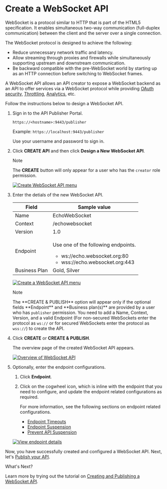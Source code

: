 # Create a WebSocket API

WebSocket is a protocol similar to HTTP that is part of the HTML5 specification. It enables simultaneous two-way communication (full-duplex communication) between the client and the server over a single connection. 

The WebSocket protocol is designed to achieve the following:

-   Reduce unnecessary network traffic and latency.
-   Allow streaming through proxies and firewalls while simultaneously supporting upstream and downstream communication.
-   Be backward compatible with the pre-WebSocket world by starting up as an HTTP connection before switching to WebSocket frames.

A WebSocket API allows an API creator to expose a WebSocket backend as an API to offer services via a WebSocket protocol while providing 
[OAuth security]({{base_path}}/design/api-security/api-authentication/secure-apis-using-oauth2-tokens), [Throttling]({{base_path}}/design/rate-limiting/introducing-throttling-use-cases/), [Analytics]({{base_path}}/learn/analytics/overview-of-api-analytics/), etc.

Follow the instructions below to design a WebSocket API.

1. Sign in to the API Publisher Portal.
   
    `https://<hostname>:9443/publisher` 
   
    Example: `https://localhost:9443/publisher`

    Use your username and password to sign in.

2.  Click **CREATE API** and then click **Design a New WebSocket API**.

     <html><div class="admonition note">
      <p class="admonition-title">Note</p>
      <p>The <b>CREATE</b> button will only appear for a user who has the <code>creator</code> role permission.</p>
      </div>
     </html>
    
     [![Create WebSocket API menu]({{base_path}}/assets/img/learn/create-websocket-api.jpg)]({{base_path}}/assets/img/learn/create-websocket-api.jpg)

3.  Enter the detials of the new WebSocket API.

    <table>
    <thead>
    <tr>
    <th>Field</th>
    <th>Sample value</th>
    </tr>
    </thead>
    <tbody>
    <tr>
    <td>Name</td>
    <td>EchoWebSocket</td>
    </tr>
    <tr>
    <td>Context</td>
    <td>/echowebsocket</td>
    </tr>
    <tr>
    <td>Version</td>
    <td>1.0</td>
    </tr>
    <tr>
    <td>Endpoint</td>
    <td><p>
    Use one of the following endpoints.
    <ul>
    <li>ws://echo.websocket.org:80</li>
    <li>wss://echo.websocket.org:443</li>
    </ul></td>
    </tr>
    <tr>
    <td>Business Plan</td>
    <td>Gold, Silver</td>
    </tr>
    </tbody>
    </table>
    
    [![Create a WebSocket API menu]({{base_path}}/assets/img/learn/create-web-socket-api.jpg)]({{base_path}}/assets/img/learn/create-web-socket-api.jpg)

    <html>
     <div class="admonition note">
     <p class="admonition-title">Note</p>
     <p>The **CREATE & PUBLISH** option will appear only if the optional fields **Endpoint** and **Business plan(s)** are provided by a user who has <code>publisher</code> permission. You need to add a Name, Context, Version, and a valid Endpoint (For non-secured WebSockets enter the protocol as <code>ws://</code>  or for secured WebSockets enter the protocol as <code>wss://</code>) to create the API.</p>
     </div>
     </html>

4.  Click **CREATE** or **CREATE & PUBLISH**. 

     The overview page of the created WebSocket API appears.

     [![Overview of WebSocket API]({{base_path}}/assets/img/learn/overview-websocket-api.jpg)]({{base_path}}/assets/img/learn/overview-websocket-api.jpg)

5.  Optionally, enter the endpoint configurations.

     1. Click **Endpoint**.
     
     2. Click on the cogwheel icon, which is inline with the endpoint that you need to configure, and update the endpoint related configurations as required. 
     
         For more information, see the following sections on endpoint related configurations.

         - [Endpoint Timeouts]({{base_path}}/learn/design-api/endpoints/resiliency/endpoint-timeouts)
         - [Endpoint Suspension]({{base_path}}/learn/design-api/endpoints/resiliency/endpoint-suspension)
         - [Prevent API Suspension]({{base_path}}/learn/design-api/endpoints/resiliency/prevent-api-suspension)

    [![View endpoint details]({{base_path}}/assets/img/learn/endpoint-view-of-websocket-api.jpg)]({{base_path}}/assets/img/learn/endpoint-view-of-websocket-api.jpg)

Now, you have successfully created and configured a WebSocket API. Next, let's [Publish your API]({{base_path}}/deploy-and-publish/publish-on-dev-portal/publish-an-api).

<div class="admonition note">
<p class="admonition-title">What's Next?</p>

<p>Learn more by trying out the tutorial on <a href="{{base_path}}/learn/tutorials/create-and-publish-websocket-api">Creating and Publishing a WebSocket API</a>.</p>
</div>

